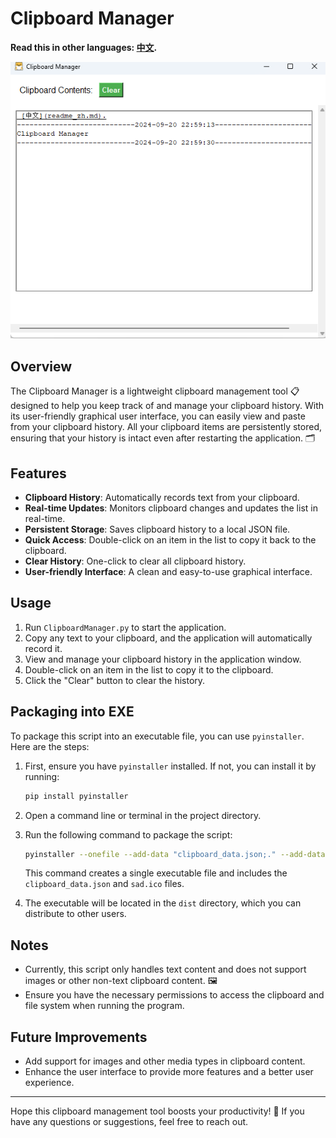 # Clipboard Manager

**Read this in other languages: [中文](readme_zh.md).**

![Overview](./docs/Overview.png)

## Overview

The Clipboard Manager is a lightweight clipboard management tool 📋 designed to help you keep track of and manage your clipboard history. With its user-friendly graphical user interface, you can easily view and paste from your clipboard history. All your clipboard items are persistently stored, ensuring that your history is intact even after restarting the application. 🗂️

## Features

- **Clipboard History**: Automatically records text from your clipboard.
- **Real-time Updates**: Monitors clipboard changes and updates the list in real-time.
- **Persistent Storage**: Saves clipboard history to a local JSON file.
- **Quick Access**: Double-click on an item in the list to copy it back to the clipboard.
- **Clear History**: One-click to clear all clipboard history.
- **User-friendly Interface**: A clean and easy-to-use graphical interface.

## Usage

1. Run `ClipboardManager.py` to start the application.
2. Copy any text to your clipboard, and the application will automatically record it.
3. View and manage your clipboard history in the application window.
4. Double-click on an item in the list to copy it to the clipboard.
5. Click the "Clear" button to clear the history.

## Packaging into EXE

To package this script into an executable file, you can use `pyinstaller`. Here are the steps:

1. First, ensure you have `pyinstaller` installed. If not, you can install it by running:

   ```bash
   pip install pyinstaller
   ```

2. Open a command line or terminal in the project directory.

3. Run the following command to package the script:

   ```bash
   pyinstaller --onefile --add-data "clipboard_data.json;." --add-data "sad.ico;." ClipboardManager.py
   ```

   This command creates a single executable file and includes the `clipboard_data.json` and `sad.ico` files.

4. The executable will be located in the `dist` directory, which you can distribute to other users.

## Notes

- Currently, this script only handles text content and does not support images or other non-text clipboard content. 🖼️
- Ensure you have the necessary permissions to access the clipboard and file system when running the program.

## Future Improvements

- Add support for images and other media types in clipboard content.
- Enhance the user interface to provide more features and a better user experience.

---

Hope this clipboard management tool boosts your productivity! 🚀 If you have any questions or suggestions, feel free to reach out.
